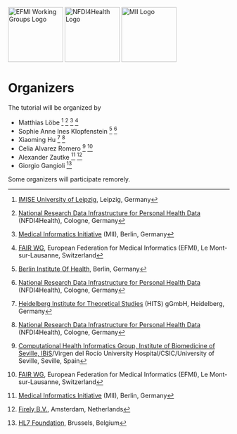 <span class="logo"><img src="https://efmi.org/wp-content/uploads/2019/11/EFMI_Logo_new_wg-587x235.png" alt="EFMI Working Groups Logo" width="125"></span>
<span class="logo"><img src="https://www.nfdi4health.de/images/logo/nfdi4health.svg" alt="NFDI4Health Logo" width="125"></span>
<span class="logo"><img src="https://www.medizininformatik-initiative.de/themes/custom/mii/assets/img/Logo_MII_270px_Hoehe_de.png" alt="MII Logo" width="125"></span>

# Organizers

The tutorial will be organized by

- Matthias Löbe [^1] [^2] [^3] [^4]
- Sophie Anne Ines Klopfenstein [^5] [^2]
- Xiaoming Hu [^6] [^2]
- Celia Alvarez Romero [^7] [^4]
- Alexander Zautke [^3] [^8]
- Giorgio Gangioli [^9]

Some organizers will participate remorely.

[^1]: [IMISE University of Leipzig](https://www.imise.uni-leipzig.de/en), Leipzig, Germany
[^2]: [National Research Data Infrastructure for Personal Health Data](https://www.nfdi4health.de/en/) (NFDI4Health), Cologne, Germany
[^3]: [Medical Informatics Initiative]() (MII), Berlin, Germany
[^4]: [FAIR WG](https://efmi.org/workinggroups/fair-fair-data-in-health-research-performing-organizations-hrpos/), European Federation for Medical Informatics (EFMI), Le Mont-sur-Lausanne, Switzerland
[^5]: [Berlin Institute Of Health](https://www.bihealth.org/en/), Berlin, Germany
[^6]: [Heidelberg Institute for Theoretical Studies](https://www.h-its.org/) (HITS) gGmbH, Heidelberg, Germany
[^7]: [Computational Health Informatics Group, Institute of Biomedicine of Seville, IBiS](https://www.ibis-sevilla.es/en/)/Virgen del Rocío University Hospital/CSIC/University of Seville, Seville, Spain
[^8]: [Firely B.V.](https://fire.ly/), Amsterdam, Netherlands
[^9]: [HL7 Foundation](https://www.hl7.eu/), Brussels, Belgium
